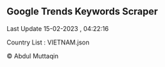 

## Google Trends Keywords Scraper 
 
Last Update 15-02-2023 , 04:22:16

Country List :
VIETNAM.json



© Abdul Muttaqin 
